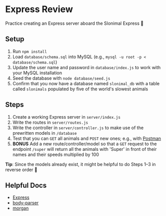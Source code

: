 # Express Review
Practice creating an Express server aboard the Slonimal Express :turtle:

## Setup
1. Run `npm install`
1. Load `database/schema.sql` into MySQL (e.g., `mysql -u root -p < database/schema.sql`)
1. Update the user name and password in `database/index.js` to work with your MySQL installation
1. Seed the database with `node database/seed.js`
1. Confirm that you now have a database named `slonimal_db` with a table called `slonimals` populated by five of the world's slowest animals

## Steps
1. Create a working Express server in `server/index.js`
1. Write the routes in `server/routes.js`
1. Write the controller in `server/controller.js` to make use of the prewritten models in `/database`
1. Test that you can `GET` all animals and `POST` new ones; e.g., with [Postman](https://www.postman.com/)
1. **BONUS** Add a new route/controller/model so that a `GET` request to the endpoint `/super` will return all the animals with 'Super' in front of their names and their speeds multiplied by 100

**Tip**: Since the models already exist, it might be helpful to do Steps 1–3 in reverse order :shrug:

## Helpful Docs
* [Express](https://expressjs.com/en/4x/api.html)
* [body-parser](https://www.npmjs.com/package/body-parser)
* [morgan](https://www.npmjs.com/package/morgan)
